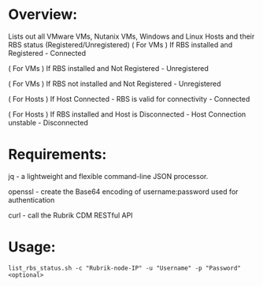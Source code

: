 # Overview:

Lists out all VMware VMs, Nutanix VMs, Windows and Linux Hosts and their RBS status (Registered/Unregistered)
( For VMs ) If RBS installed and Registered - Connected 

( For VMs ) If RBS installed and Not Registered - Unregistered

( For VMs ) If RBS not installed and Not Registered - Unregistered

( For Hosts ) If Host Connected - RBS is valid for connectivity - Connected

( For Hosts ) If RBS installed and Host is Disconnected - Host Connection unstable - Disconnected

# Requirements: 

jq - a lightweight and flexible command-line JSON processor.

openssl - create the Base64 encoding of username:password used for authentication

curl - call the Rubrik CDM RESTful API

# Usage: 

`list_rbs_status.sh -c "Rubrik-node-IP" -u "Username" -p "Password" <optional>`
